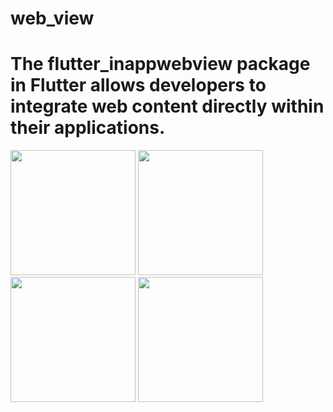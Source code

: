 # web_view

# The flutter_inappwebview package in Flutter allows developers to integrate web content directly within their applications.

<img src = "https://github.com/user-attachments/assets/ecb6ce61-2ff9-480f-8153-7a43f8f913f9" width = "200">

<img src = "https://github.com/user-attachments/assets/62e2721b-df3d-4f0b-9e33-a8009d72a4ed" width = "200">

<img src = "https://github.com/user-attachments/assets/31169b70-d8d4-4fca-8b89-dd0660dcbc6b" width = "200">

<img src = "https://github.com/user-attachments/assets/ff23d16c-752f-4002-8d8b-6d05ea5ecb7b" width = "200">


